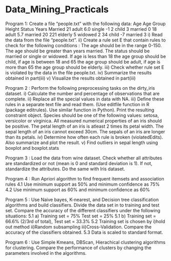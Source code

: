 # Data_Mining_Practicals

Program 1: Create a file “people.txt” with the following data:
Age Age Group Height Status Years Married
21 adult 6.0 single -1
2 child 3 married 0
18 adult 5.7 married 20
221 elderly 5 widowed 2
34 child -7 married 3
i) Read the data from the file “people.txt”.
ii) Create a rule set E that contain rules to check for the following conditions :
The age should be in the range 0-150.
The age should be greater than years married.
The status should be married or single or widowed.
If age is less than 18 the age group should be child, if age is between 18 and 65 the age group should be adult, if age is more than 65 the age group should be elderly.
iii) Check whether rule set E is violated by the data in the file people.txt.
iv) Summarize the results obtained in part(iii)
v) Visualize the results obtained in part(iii)

Program 2 : Perform the following preprocessing tasks on the dirty_iris dataset.
i) Calculate the number and percentage of observations that are complete.
ii) Replace all the special values in data with NA.
iii) Define these rules in a separate text file and read them.
(Use editfile function in R (package editrules). Use similar function in Python).
Print the resulting constraint object.
Species should be one of the following values: setosa, versicolor or virginica.
All measured numerical properties of an iris should be positive.
The petal length of an iris is atleast 2 times its petal width.
The sepal length of an iris cannot exceed 30cm.
The sepals of an iris are longer than its petals.
iv) Determine how often each rule is broken (violatedEdits). Also summarize and plot the result.
v) Find outliers in sepal length using boxplot and boxplot.stats

Program 3 : Load the data from wine dataset. Check whether all attributes are standardized or not (mean is 0 and standard deviation is 1). If not, standardize the attributes. Do the same with Iris dataset.

Program 4 : Run Apriori algorithm to find frequent itemsets and association rules
4.1 Use minimum support as 50% and minimum confidence as 75%
4.2 Use minimum support as 60% and minimum confidence as 60%

Program 5 : Use Naive bayes, K-nearest, and Decision tree classification algorithms and build classifiers. Divide the data set in to training and test set. Compare the accuracy of the different classifiers under the following situations:
5.1 a) Training set = 75% Test set = 25%
5.1 b) Training set = 66.6% (2/3rd of total), Test set = 33.3%
5.2 Training set is chosen by i)hold out method ii)Random subsampling iii)Cross-Validation. Compare the accuracy of the classifiers obtained.
5.3 Data is scaled to standard format.

Program 6 : Use Simple Kmeans, DBScan, Hierachical clustering algorithms for clustering. Compare the performance of clusters by changing the parameters involved in the algorithms.
